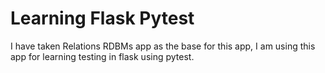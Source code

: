 # Learning Flask Pytest

I have taken Relations RDBMs app as the base for this app, I am using this app for learning testing in flask using pytest.


